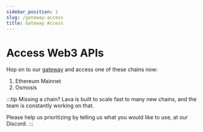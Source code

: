 ```yaml
---
sidebar_position: 1
slug: /gateway-access
title: Gateway Access
---
```


# Access Web3 APIs

Hop on to our [gateway](https://gateway.lavanet.xyz/login) and access one of these chains now:
1. Ethereum Mainnet
2. Osmosis

:::tip Missing a chain?
Lava is built to scale fast to many new chains, and the team is constantly working on that.

Please help us prioritizing by telling us what you would like to use, at our Discord.
:::

